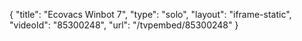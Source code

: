 {
    "title": "Ecovacs Winbot 7",
    "type": "solo",
    "layout": "iframe-static",
    "videoId": "85300248",
    "url": "\/tvpembed\/85300248"
}